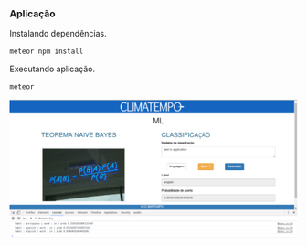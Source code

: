 ### Aplicação

Instalando dependências.

```bash
meteor npm install
```
Executando aplicação.
```bash
meteor
```
![Aplicação](https://raw.githubusercontent.com/gusanthiago/ml-naivebayes-meteor/master/public/sample.png)

